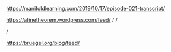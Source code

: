 https://manifoldlearning.com/2019/10/17/episode-021-transcript/


https://afinetheorem.wordpress.com/feed/
/
/


/

https://bruegel.org/blog/feed/

